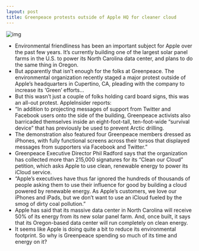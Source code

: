 ```yaml
---
layout: post
title: Greenpeace protests outside of Apple HQ for cleaner cloud
---
```

![img](http://media.idownloadblog.com/wp-content/uploads/2012/05/greenpeace-projection.jpg)
* Environmental friendliness has been an important subject for Apple over the past few years. It’s currently building one of the largest solar panel farms in the U.S. to power its North Carolina data center, and plans to do the same thing in Oregon.
* But apparently that isn’t enough for the folks at Greenpeace. The environmental organization recently staged a major protest outside of Apple’s headquarters in Cupertino, CA, pleading with the company to increase its ‘Green’ efforts…
* But this wasn’t just a couple of folks holding card board signs, this was an all-out protest. AppleInsider reports:
* “In addition to projecting messages of support from Twitter and Facebook users onto the side of the building, Greenpeace activists also barricaded themselves inside an eight-foot-tall, ten-foot-wide “survival device” that has previously be used to prevent Arctic drilling.
* The demonstration also featured four Greenpeace members dressed as iPhones, with fully functional screens across their torsos that displayed messages from supporters via Facebook and Twitter.”
* Greenpeace Executive Director Phil Radford says that the organization has collected more than 215,000 signatures for its “Clean our Cloud” petition, which asks Apple to use clean, renewable energy to power its iCloud service.
* “Apple’s executives have thus far ignored the hundreds of thousands of people asking them to use their influence for good by building a cloud powered by renewable energy. As Apple’s customers, we love our iPhones and iPads, but we don’t want to use an iCloud fueled by the smog of dirty coal pollution.”
* Apple has said that its massive data center in North Carolina will receive 50% of its energy from its new solar panel farm. And, once built, it says that its Oregon-based data center will run completely on clean energy.
* It seems like Apple is doing quite a bit to reduce its environmental footprint. So why is Greenpeace spending so much of its time and energy on it?

